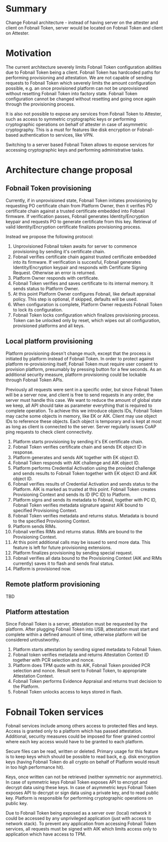 # Summary

Change Fobnail architecture - instead of having server on the attester and
client on Fobnail Token, server would be located on Fobnail Token and client on
Attester.

# Motivation

The current architecture severely limits Fobnail Token configuration abilities
due to Fobnail Token being a client. Fobnail Token has hardcoded paths for
performing provisioning and attestation. We are not capable of sending requests
to Fobnail Token which severely limits the amount configuration possible, e.g.
an once provisioned platform can not be unprovisioned without resetting Fobnail
Token into factory state. Fobnail Token configuration cannot be changed without
resetting and going once again through the provisioning process.

It is also not possible to expose any services from Fobnail Token to Attester,
such as access to symmetric cryptographic keys or performing cryptographic
operations on behalf of attester in case of asymmetric cryptography. This is a
must for features like disk encryption or Fobnail-based authentication to
services, like VPN.

Switching to a server based Fobnail Token allows to expose services for
accessing cryptographic keys and performing administrative tasks.

# Architecture change proposal

## Fobnail Token provisioning

Currently, if in unprovisioned state, Fobnail Token initiates provisioning by
requesting PO certificate chain from Platform Owner, then it verifies PO
certificate chain against a trusted certificate embedded into Fobnail firmware.
If verification passes, Fobnail generates Identity/Encryption keypair and
requests PO to generate certificate from this key. Retrieval of valid
Identity/Encryption certificate finalizes provisioning process.

Instead we propose the following protocol:
1. Unprovisioned Fobnail token awaits for server to commence provisioning by
   sending it's certificate chain.
2. Fobnail verifies certificate chain against trusted certificate embedded into
   its firmware. If verification is succesful, Fobnail generates
   Identity/Encryption keypair and responds with Certificate Signing Request.
   Otherwise an error is returned.
3. Platform Owner responds with certificate.
4. Fobnail Token verifies and saves certificate to its internal memory. It sends
   status to Platform Owner.
5. At this point Platform Owner configures Fobnail, like default appraisal
   policy. This step is optional, if skipped, defaults will be used.
6. When configuration is complete, Platform Owner requests Fobnail Token to lock
   its configuration.
7. Fobnail Token locks configuration which finalizes provisioning process. Token
   can be unlocked only by reset, which wipes out all configuration, provisioned
   platforms and all keys.

## Local platform provisioning

Platform provisioning doesn't change much, except that the process is initiated
by platform instead of Fobnail Token. In order to protect against platform
re-provisioning itself, Fobnail Token must require user consent to provision
platform, presumably by pressing button for a few seconds. As an additional
security measure, platform provisioning could be lockable through Fobnail Token
APIs.

Previously all requests were sent in a specific order, but since Fobnail Token
will be a server now, and client is free to send requests in any order, the
server must handle this case. We want to reduce the amount of global state we
keep, all API should take as parameter everything that is required to complete
operation. To achieve this we introduce objects IDs, Fobnail Token may cache
some objects in memory, like EK or AIK. Client may use object IDs to reference
these objects. Each object is temporary and is kept at most as long as client is
connected to the server. Server regularly issues CoAP ping requests to check
client connectivity.

1. Platform starts provisioning by sending it's EK certificate chain.
2. Fobnail Token verifies certificate chain and sends EK object ID in response.
3. Platform generates and sends AIK together with EK object ID.
4. Fobnail Token responds with AIK challenge and AIK object ID.
5. Platform performs Credential Activation using the provided challenge and
   sends results to Fobnail Token together with EK object ID and AIK object ID.
6. Fobnail verifies results of Credential Activation and sends status to
   the Platform. AIK is marked as trusted at this point. Fobnail Token creates
   Provisioning Context and sends its ID (PC ID) to Platform.
7. Platform signs and sends its metadata to Fobnail, together with PC ID,
   Fobnail Token verifies metadata signature against AIK bound to specified
   Provisioning Context.
8. Fobnail Token verifies metadata and returns status. Metadata is bound to the
   specified Provisioning Context.
9. Platform sends RIMs.
10. Fobnail verifies RIMs and returns status. RIMs are bound to the Provisioning
    Context.
11. At this point additional calls may be issued to send more data. This feature
    is left for future provisioning extensions.
12. Platform finalizes provisioning by sending special request.
13. Fobnail verifies all data bound to the Provisioning Context (AIK and RIMs
    currently) saves it to flash and sends final status.
14. Platform is provisioned now.

## Remote platform provisioning

TBD

## Platform attestation

Since Fobnail Token is a server, attestation must be requested by the platform.
After plugging Fobnail Token into USB, attestation must start and complete
within a defined amount of time, otherwise platform will be considered
untrustworthy.

1. Platform starts attestation by sending signed metadata to Fobnail Token.
2. Fobnail token verifies metadata and returns Attestation Context ID together
   with PCR selection and nonce.
3. Platform does TPM quote with its AIK, Fobnail Token provided PCR selection
   and nonce. Result sent to Fobnail Token, to appropriate Attestation Context.
4. Fobnail Token performs Evidence Appraisal and returns trust decision to the
   Platform.
5. Fobnail Token unlocks access to keys stored in flash.

# Fobnail Token services

Fobnail services include among others access to protected files and keys. Access
is granted only to a platform which has passed attestation. Additional, security
measures could be imposed for finer grained control where each key access would
have to be granted to each platform.

Secure files can be read, written or deleted. Primary usage for this feature is
to keep keys which should be possible to read back, e.g. disk encryption keys
(having Fobnail Token do all crypto on behalf of Platform would result in too
high performance hit).

Keys, once written can not be retrieved (neither symmetric nor asymmetric). In
case of symmetric keys Fobnail Token exposes API to encrypt and decrypt data
using these keys. In case of asymmetric keys Fobnail Token exposes API to
decrypt or sign data using a private key, and to read public key. Platform is
responsible for performing cryptographic operations on public key.

Due to Fobnail Token being exposed as a server over (local) network it could be
accessed by any unprivileged application (just with access to network stack).
To prevent any application from accessing Fobnail Token services, all requests
must be signed with AIK which limits access only to application which have
access to TPM.
